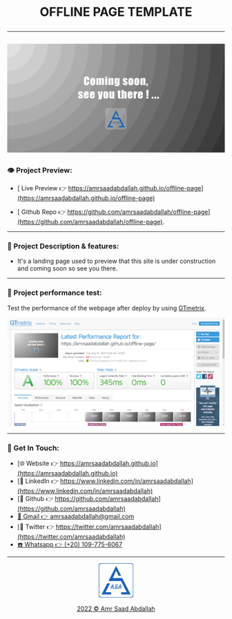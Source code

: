 <h1 align="center">  OFFLINE PAGE TEMPLATE </p>

---

<a href="https://amrsaadabdallah.github.io/offline-page" target="_blank">
<img src="./info/offline-page.png" alt="offline page Project viewport Image">
</a>


### 👁️ Project Preview:

- [ Live Preview 👉 https://amrsaadabdallah.github.io/offline-page](https://amrsaadabdallah.github.io/offline-page)

- [ Github Repo 👉 https://github.com/amrsaadabdallah/offline-page](https://github.com/amrsaadabdallah/offline-page).

---

### 📝 Project Description & features:

- It's a landing page used to preview that this site is under construction and coming soon so see you there.

---

### 🧪 Project performance test:

Test the performance of the webpage after deploy by using [GTmetrix](https://gtmetrix.com/).

![Project Performane result](./info/offline-page-performance.png)

---

### 👋 Get In Touch:

- [🌐 Website 👉 https://amrsaadabdallah.github.io](https://amrsaadabdallah.github.io)
- [👔 LinkedIn 👉 https://www.linkedin.com/in/amrsaadabdallah](https://www.linkedin.com/in/amrsaadabdallah)
- [🌟 Github 👉 https://github.com/amrsaadabdallah](https://github.com/amrsaadabdallah)
- [📧 Gmail 👉 amrsaadabdallah@gmail.com](mailto:amrsaadabdallah@gmail.com)
- [🐤 Twitter 👉 https://twitter.com/amrsaadabdallah](https://twitter.com/amrsaadabdallah)
- [:phone: Whatsapp 👉 (+20) 109-775-6067](https://api.whatsapp.com/send/?phone=%2B2001097756067&text&type=phone_number&app_absent=0)

---

<div align="center">
<a target="_blank" href="https://amrsaadabdallah.github.io">
<img  src="./dist/favicon/favicon-512.png" alt="asa logo" width="80px">
<p style="margin-bottom:0"> 2022 &copy; Amr Saad Abdallah </p>
</a>
</div>
